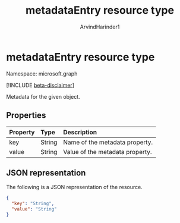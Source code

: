 ﻿---
title: "metadataEntry resource type"
description: "Metadata for the given object."
localization_priority: Normal
doc_type: resourcePageType
author: "ArvindHarinder1"
ms.prod: "microsoft-identity-platform"
---

# metadataEntry resource type

Namespace: microsoft.graph

[!INCLUDE [beta-disclaimer](../../includes/beta-disclaimer.md)]

Metadata for the given object.

## Properties

| Property | Type   | Description                     |
| :------- | :----- | :------------------------------ |
| key      | String | Name of the metadata property.  |
| value    | String | Value of the metadata property. |

## JSON representation

The following is a JSON representation of the resource.

<!-- {
  "blockType": "resource",
  "optionalProperties": [

  ],
  "@odata.type": "microsoft.graph.metadataEntry"
}-->

```json
{
  "key": "String",
  "value": "String"
}
```

<!-- uuid: 8fcb5dbc-d5aa-4681-8e31-b001d5168d79
2015-10-25 14:57:30 UTC -->

<!--
{
  "type": "#page.annotation",
  "description": "metadataEntry resource",
  "keywords": "",
  "section": "documentation",
  "tocPath": "",
  "suppressions": []
}
-->
